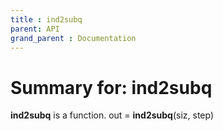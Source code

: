 ```yaml
---
title : ind2subq
parent: API
grand_parent : Documentation
---
```

# Summary for: **ind2subq**

**ind2subq** is a function.
out = **ind2subq**(siz, step)

